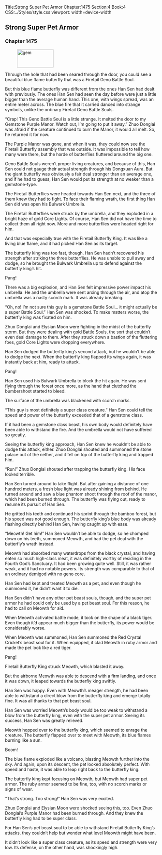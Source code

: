 Title:Strong Super Pet Armor 
Chapter:1475 
Section:4 
Book:4 
CSS:../Styles/style.css 
viewport: width=device-width
  
## Strong Super Pet Armor
### Chapter 1475
  
<figure>
	<img src="../Images/gem.gif" alt="gem" id="gem" width="120" height="60" />
</figure>
  

  
Through the hole that had been seared through the door, you could see a beautiful blue flame butterfly that was a Firetail Geno Battle Soul.

But this blue flame butterfly was different from the ones Han Sen had dealt with previously. The ones Han Sen had seen the day before were just a little bigger than the average human hand. This one, with wings spread, was an entire meter across. The blue fire that it carried danced into strange symbols, unlike the ordinary Firetail Geno Battle Souls.

“Crap! This Geno Battle Soul is a little strange. It melted the door to my Gemstone Purple Manor. Watch out, I’m going to put it away.” Zhuo Donglai was afraid if the creature continued to burn the Manor, it would all melt. So, he returned it for now.

The Purple Manor was gone, and when it was, they could now see the Firetail Butterfly assembly that was outside. It was impossible to tell how many were there, but the horde of butterflies fluttered around the big one.

Geno Battle Souls weren’t proper living creatures, and because of this, Han Sen could not gauge their actual strength through his Dongxuan Aura. But the giant butterfly was obviously a fair deal stronger than an average one, and if he had to guess, Han Sen would put its strength at no weaker than a gemstone-type.

The Firetail Butterflies were headed towards Han Sen next, and the three of them knew they had to fight. To face their flaming wrath, the first thing Han Sen did was open his Bulwark Umbrella.

The Firetail Butterflies were struck by the umbrella, and they exploded in a bright haze of gold Core Lights. Of course, Han Sen did not have the time to collect them all right now. More and more butterflies were headed right for him.

And that was especially true with the Firetail Butterfly King. It was like a living blue flame, and it had picked Han Sen as its target.

The butterfly king was too fast, though. Han Sen hadn’t recovered his strength after striking the three butterflies. He was unable to pull away and dodge, so he brought the Bulwark Umbrella up to defend against the butterfly king’s hit.

Pang!

There was a big explosion, and Han Sen felt impressive power impact his umbrella. He and the umbrella were sent arcing through the air, and atop the umbrella was a nasty scorch mark. It was already breaking.

“Oh, no! I’m not sure this guy is a gemstone Battle Soul… it might actually be a super Battle Soul.” Han Sen was shocked. To make matters worse, the butterfly king was fixated on him.

Zhuo Donglai and Elysian Moon were fighting in the midst of the butterfly storm. But they were dealing with gold Battle Souls, the sort that couldn’t even deal damage to them. After they struck down a bastion of the fluttering foes, gold Core Lights were dropping everywhere.

Han Sen dodged the butterfly king’s second attack, but he wouldn’t be able to dodge the next. When the butterfly king flapped its wings again, it was instantly back at him, ready to attack.

Pang!

Han Sen used his Bulwark Umbrella to block the hit again. He was sent flying through the forest once more, as the hand that clutched the bumbershoot started to bleed.

The surface of the umbrella was blackened with scorch marks.

“This guy is most definitely a super class creature.” Han Sen could tell the speed and power of the butterfly exceeded that of a gemstone class.

If it had been a gemstone class beast, his own body would definitely have been able to withstand the fire. And the umbrella would not have suffered so greatly.

Seeing the butterfly king approach, Han Sen knew he wouldn’t be able to dodge this attack, either. Zhuo Donglai shouted and summoned the stone palace out of the nether, and it fell on top of the butterfly king and trapped him.

“Run!” Zhuo Donglai shouted after trapping the butterfly king. His face looked terrible.

Han Sen turned around to take flight. But after gaining a distance of one hundred meters, a fresh blue light was already shining from behind. He turned around and saw a blue phantom shoot through the roof of the manor, which had been burned through. The butterfly was flying out, ready to resume its pursuit of Han Sen.

He gritted his teeth and continued his sprint through the bamboo forest, but his speed was not good enough. The butterfly king’s blue body was already flashing directly behind Han Sen, having caught up with ease.

“Meowth! Get him!” Han Sen wouldn’t be able to dodge, so he chomped down on his teeth, summoned Meowth, and had the pet deal with the butterfly’s wrath instead.

Meowth had absorbed many waterdrops from the black crystal, and having eaten so much high-class meat, it was definitely worthy of residing in the Fourth God’s Sanctuary. It had been growing quite well. Still, it was rather weak, and it had no notable powers. Its strength was comparable to that of an ordinary demigod with no geno core.

Han Sen had kept and treated Meowth as a pet, and even though he summoned it, he didn’t want it to die.

Han Sen didn’t have any other pet beast souls, though, and the super pet armor he had could only be used by a pet beast soul. For this reason, he had to call on Meowth for aid.

When Meowth activated battle mode, it took on the shape of a black tiger. Even though it’d appear much bigger than the butterfly, its power would be considerably worse.

When Meowth was summoned, Han Sen summoned the Red Crystal Cricket’s beast soul for it. When equipped, it clad Meowth in ruby armor and made the pet look like a red tiger.

Pang!

Firetail Butterfly King struck Meowth, which blasted it away.

But the airborne Meowth was able to descend with a firm landing, and once it was down, it leaped towards the butterfly king swiftly.

Han Sen was happy. Even with Meowth’s meager strength, he had been able to withstand a direct blow from the butterfly king and emerge totally fine. It was all thanks to that pet beast soul.

Han Sen was worried Meowth’s body would be too weak to withstand a blow from the butterfly king, even with the super pet armor. Seeing its success, Han Sen was greatly relieved.

Meowth hopped over to the butterfly king, which seemed to enrage the creature. The butterfly flapped over to meet with Meowth, its blue flames burning like a sun.

Boom!

The blue flame exploded like a volcano, blasting Meowth further into the sky. And again, upon its descent, the pet looked absolutely perfect. With speed and haste, it was able to leap right back to the butterfly king.

The butterfly king kept focusing on Meowth, but Meowth had super pet armor. The ruby armor seemed to be fine, too, with no scorch marks or signs of wear.

“That’s strong. Too strong!” Han Sen was very excited.

Zhuo Donglai and Elysian Moon were shocked seeing this, too. Even Zhuo Donglai’s Purple Manor had been burned through. And they knew the butterfly king had to be super class.

For Han Sen’s pet beast soul to be able to withstand Firetail Butterfly King’s attacks, they couldn’t help but wonder what level Meowth might have been.

It didn’t look like a super class creature, as its speed and strength were very low. Its defense, on the other hand, was shockingly high.